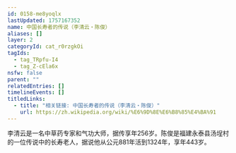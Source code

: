 ```yaml
---
id: 0158-me8yoqlx
lastUpdated: 1757167352
name: 中国长寿者的传说（李清云・陈俊）
aliases: []
layer: 2
categoryId: cat_r0rzgkOi
tagIds:
  - tag_TRpfu-I4
  - tag_Z-cEla6x
nsfw: false
parent: ""
relatedEntries: []
timelineEvents: []
titledLinks:
  - title: "相关链接: 中国长寿者的传说（李清云・陈俊）"
    url: https://zh.wikipedia.org/wiki/%E6%9D%8E%E6%B8%85%E4%BA%91
---
```


李清云是一名中草药专家和气功大师，据传享年256岁。陈俊是福建永泰县汤埕村的一位传说中的长寿老人，据说他从公元881年活到1324年，享年443岁。
